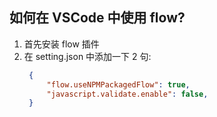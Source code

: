 ## 如何在 VSCode 中使用 flow?
1. 首先安装 flow 插件
2. 在 setting.json 中添加一下 2 句:
   ```json
    {
        "flow.useNPMPackagedFlow": true,
        "javascript.validate.enable": false,
    }
   ```